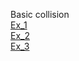 Basic collision  
 [Ex_1](https://anhvinguyen.github.io/game/pharse_1/Basic_Game_Math_and_Physics/Basic_collision/ex1.html)  
 [Ex_2](https://anhvinguyen.github.io/game/pharse_1/Basic_Game_Math_and_Physics/Basic_collision/ex2.html)  
 [Ex_3](https://anhvinguyen.github.io/game/pharse_1/Basic_Game_Math_and_Physics/Basic_collision/ex3.html)
